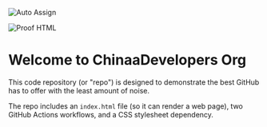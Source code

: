 ![Auto Assign](https://github.com/ChinnaDevelopers/demo-repository/actions/workflows/auto-assign.yml/badge.svg)

![Proof HTML](https://github.com/ChinnaDevelopers/demo-repository/actions/workflows/proof-html.yml/badge.svg)

# Welcome to ChinaaDevelopers Org
This code repository (or "repo") is designed to demonstrate the best GitHub has to offer with the least amount of noise.

The repo includes an `index.html` file (so it can render a web page), two GitHub Actions workflows, and a CSS stylesheet dependency.
